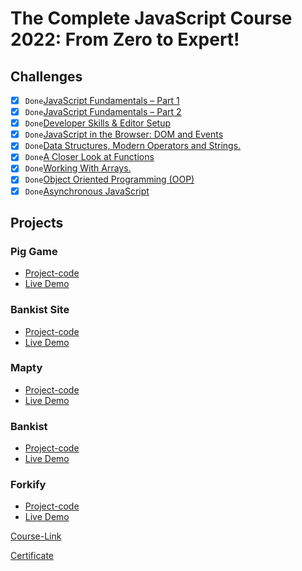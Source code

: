# The Complete JavaScript Course 2022: From Zero to Expert!

## Challenges

- [x] ` Done `[JavaScript Fundamentals – Part 1 ](./Challenges/JavaScript%20Fundamentals%20%E2%80%93%20Part%201/)
- [x] ` Done `[JavaScript Fundamentals – Part 2](./Challenges/JavaScript%20Fundamentals%20%E2%80%93%20Part%202/)
- [x] ` Done `[Developer Skills & Editor Setup ](./Challenges/Developer%20Skills%20%26%20Editor%20Setup/)
- [x] ` Done `[JavaScript in the Browser: DOM and Events](./Challenges/JavaScript%20in%20the%20Browser%20DOM%20and%20Events/)
- [x] ` Done `[Data Structures, Modern Operators and Strings.](./Challenges/Data%20Structures%2C%20Modern%20Operators%20and%20Strings/)
- [x] ` Done `[A Closer Look at Functions](./Challenges/A%20Closer%20Look%20at%20Functions/)
- [x] ` Done `[Working With Arrays.](./Challenges/Working%20With%20Arrays/)
- [x] ` Done `[Object Oriented Programming (OOP)](<./Challenges/Object%20Oriented%20Programming%20(OOP)/>)
- [x] ` Done `[Asynchronous JavaScript](./Challenges/Asynchronous%20JavaScript/)

## Projects

### Pig Game

- [Project-code](https://github.com/HossamGamalElhelw/Pig-Game)
- [Live Demo](https://hossamgamalelhelw.github.io/Pig-Game/)

### Bankist Site

- [Project-code](https://github.com/HossamGamalElhelw/Advanced-DOM-Bankist)
- [Live Demo](https://hossamgamalelhelw.github.io/Advanced-DOM-Bankist/)

### Mapty

- [Project-code](https://github.com/HossamGamalElhelw/Mapty)
- [Live Demo](https://hossamgamalelhelw.github.io/Mapty/)

### Bankist

- [Project-code](./Projects/Bankist)
- [Live Demo]()

### Forkify

- [Project-code](./Projects/Forkify)
- [Live Demo]()


[Course-Link](https://www.udemy.com/share/101WeY3@xmnsb59iTNrN6TaIIDEDa1Q0Vg8Hb0E0ZtwumqXSbLoxRr_RBMQMvd49sEiTKVcl1w==/)<br>

[Certificate](https://www.udemy.com/certificate/UC-9746ed05-e904-4b80-9be1-59ee944c4aa7/)
